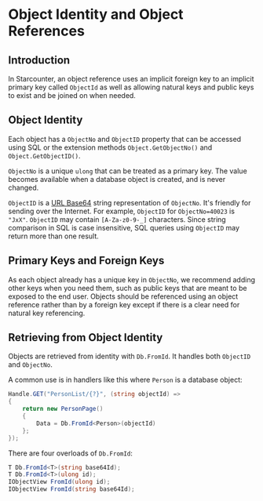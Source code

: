# Object Identity and Object References

## Introduction

In Starcounter, an object reference uses an implicit foreign key to an implicit primary key called `ObjectId` as well as allowing natural keys and public keys to exist and be joined on when needed.

## Object Identity

Each object has a `ObjectNo` and `ObjectID` property that can be accessed using SQL or the extension methods `Object.GetObjectNo()` and `Object.GetObjectID()`.

`ObjectNo` is a unique `ulong` that can be treated as a primary key. The value becomes available when a database object is created, and is never changed.

`ObjectID` is a [URL Base64](https://en.wikipedia.org/wiki/Base64#URL_applications) string representation of `ObjectNo`. It's friendly for sending over the Internet. For example, `ObjectID` for `ObjectNo=40023` is `"JxX"`. `ObjectID` may contain `[A-Za-z0-9-_]` characters. Since string comparison in SQL is case insensitive, SQL queries using `ObjectID` may return more than one result.

## Primary Keys and Foreign Keys

As each object already has a unique key in `ObjectNo`, we recommend adding other keys when you need them, such as public keys that are meant to be exposed to the end user. Objects should be referenced using an object reference rather than by a foreign key except if there is a clear need for natural key referencing.

## Retrieving from Object Identity

Objects are retrieved from identity with `Db.FromId`. It handles both `ObjectID` and `ObjectNo`.

A common use is in handlers like this where `Person` is a database object:

```csharp
Handle.GET("PersonList/{?}", (string objectId) =>
{
    return new PersonPage()
    {
        Data = Db.FromId<Person>(objectId)
    };
});
```

There are four overloads of `Db.FromId`:

```csharp
T Db.FromId<T>(string base64Id);
T Db.FromId<T>(ulong id);
IObjectView FromId(ulong id);
IObjectView FromId(string base64Id);
```

